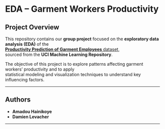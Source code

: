 # EDA – Garment Workers Productivity

## Project Overview
This repository contains our **group project** focused on the **exploratory data analysis (EDA)** of the  
[**Productivity Prediction of Garment Employees** dataset](https://archive.ics.uci.edu/dataset/597/productivity+prediction+of+garment+employees),  
sourced from the **UCI Machine Learning Repository**.

The objective of this project is to explore patterns affecting garment workers’ productivity and to apply  
statistical modeling and visualization techniques to understand key influencing factors.

---

## Authors
- **Amadou Hainikoye**
- **Damien Levacher**

---


